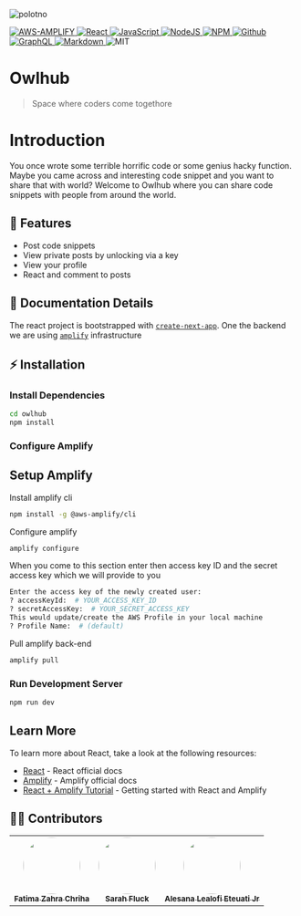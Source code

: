 ![polotno](https://user-images.githubusercontent.com/39209557/134441765-9f7511b3-1108-4ace-9838-3eda5b7a0d76.png)

<a href="#">
<img alt="AWS-AMPLIFY" src="https://img.shields.io/badge/Amplify-Amplify?&style=for-the-badge&logo=AWS-Amplify&logoColor=ffffff&color=FF9900"/>
<img alt="React" src="https://img.shields.io/badge/React-React?&style=for-the-badge&logo=react&logoColor=000&color=61DAFB"/>
<img alt="JavaScript" src="https://img.shields.io/badge/Javascript-Javascript?&style=for-the-badge&logo=javascript&logoColor=fff&color=F7DF1E"/>
<img alt="NodeJS" src="https://img.shields.io/badge/Node.JS-339933?&style=for-the-badge&logo=node.js&logoColor=fff&color=339933"/>
<img alt="NPM" src="https://img.shields.io/badge/npm-npm?&style=for-the-badge&logo=npm&logoColor=fff&color=CB3837"/>
<img alt="Github" src="https://img.shields.io/badge/Github-Github?&style=for-the-badge&logo=github&logoColor=fff&color=181717"/>
<img alt="GraphQL" src="https://img.shields.io/badge/GraphQL-GraphQL?&style=for-the-badge&logo=GraphQL&logoColor=ffffff&color=E10098"/>
<img alt="Markdown" src="https://img.shields.io/badge/Markdown-000000?&style=for-the-badge&logo=Markdown&logoColor=fff&color=000000"/>   
</a>
<img alt="MIT" src="https://img.shields.io/apm/l/VIM-MODE"/>

# Owlhub

> Space where coders come togethore

# Introduction

You once wrote some terrible horrific code or some genius hacky function. Maybe you came across and interesting code snippet and you want to share that with world? Welcome to Owlhub where you can share code snippets with people from around the world.

## 🎯 Features

- Post code snippets
- View private posts by unlocking via a key
- View your profile
- React and comment to posts

## 📖 Documentation Details

The react project is bootstrapped with [`create-next-app`](https://github.com/vercel/next.js/tree/canary/packages/create-next-app). One the backend we are using [`amplify`](https://aws.amazon.com/amplify/) infrastructure

## ⚡ Installation

### Install Dependencies

```bash
cd owlhub
npm install
```

### Configure Amplify

## Setup Amplify

Install amplify cli

```bash
npm install -g @aws-amplify/cli
```

Configure amplify

```bash
amplify configure
```

When you come to this section enter then access key ID and the secret access key which we will provide to you

```bash
Enter the access key of the newly created user:
? accessKeyId:  # YOUR_ACCESS_KEY_ID
? secretAccessKey:  # YOUR_SECRET_ACCESS_KEY
This would update/create the AWS Profile in your local machine
? Profile Name:  # (default)
```

Pull amplify back-end

```bash
amplify pull
```

### Run Development Server

```bash
npm run dev
```

## Learn More

To learn more about React, take a look at the following resources:

- [React](https://reactjs.org/) - React official docs
- [Amplify](https://docs.amplify.aws/) - Amplify official docs
- [React + Amplify Tutorial](https://docs.amplify.aws/start/getting-started/installation/q/integration/react/) - Getting started with React and Amplify

## 👨‍💻 Contributors

<table>
  <tr>
    <td align="center"><a href="https://github.com/fzchriha"><img src="https://avatars.githubusercontent.com/u/30349896?v=4" width="100px;" alt="" style="border-radius:50%"/><br /><sub><b>Fatima Zahra Chriha</b></sub></a><br /></td>
    <td align="center"><a href="https://github.com/SarahCoded"><img src="https://avatars.githubusercontent.com/u/74359156?v=4" width="100px;" alt="" style="border-radius:50%"/><br /><sub><b>Sarah Fluck</b></sub></a><br /></td>
        <td align="center"><a href="https://github.com/Green-Ranger11"><img src="https://avatars.githubusercontent.com/u/39209557?v=4" width="100px;" alt="" style="border-radius:50%"/><br /><sub><b>Alesana Lealofi Eteuati Jr
</b></sub></a><br /></td>
  </tr>
</table>
